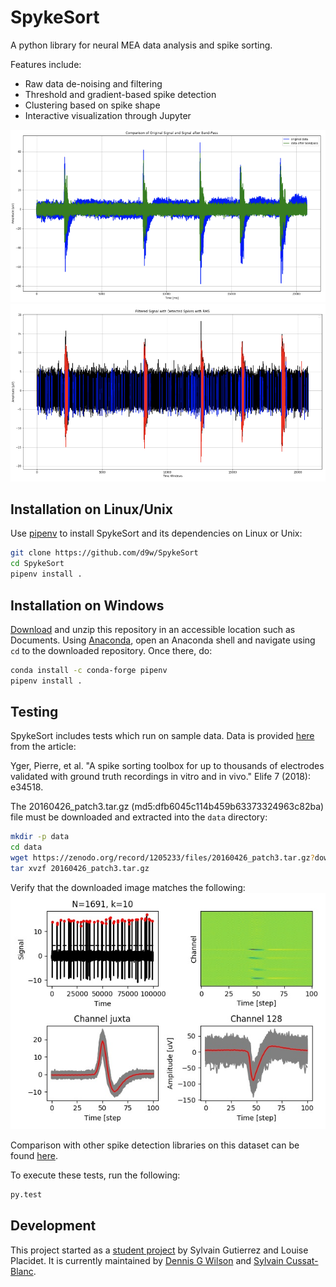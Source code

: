 # SpykeSort

A python library for neural MEA data analysis and spike sorting.

Features include:
+ Raw data de-noising and filtering
+ Threshold and gradient-based spike detection
+ Clustering based on spike shape
+ Interactive visualization through Jupyter

![Data filtering](imgs/filter.png)
![Spike detection](imgs/spikes.png)

## Installation on Linux/Unix

Use [pipenv](https://github.com/pypa/pipenv) to install SpykeSort and its dependencies on Linux or Unix:

``` sh
git clone https://github.com/d9w/SpykeSort
cd SpykeSort
pipenv install .
```

## Installation on Windows

[Download](https://github.com/d9w/SpykeSort/archive/refs/heads/main.zip) and unzip this repository in an accessible location such as Documents. Using [Anaconda](https://www.anaconda.com/), open an Anaconda shell and navigate using `cd` to the downloaded repository. Once there, do:

``` sh
conda install -c conda-forge pipenv
pipenv install .
```

## Testing

SpykeSort includes tests which run on sample data. Data is provided [here](https://zenodo.org/record/1205233#.XMH886xKjCI) from the article:

Yger, Pierre, et al. "A spike sorting toolbox for up to thousands of electrodes validated with ground truth recordings in vitro and in vivo." Elife 7 (2018): e34518.

The 20160426_patch3.tar.gz (md5:dfb6045c114b459b63373324963c82ba) file must be downloaded and extracted into the `data` directory:

``` sh
mkdir -p data
cd data
wget https://zenodo.org/record/1205233/files/20160426_patch3.tar.gz?download=1
tar xvzf 20160426_patch3.tar.gz
```

Verify that the downloaded image matches the following:
![Patch 3](imgs/patch_3.jpg)

Comparison with other spike detection libraries on this dataset can be found [here](https://spikeforest.flatironinstitute.org/recording/paired_mea64c/20160426_patch3).

To execute these tests, run the following:

``` sh
py.test 
```



## Development

This project started as a [student project](https://github.com/Sylvain-Gutierrez/PIR) by Sylvain Gutierrez and Louise Placidet. It is currently maintained by [Dennis G Wilson](https://github.com/d9w/) and [Sylvain Cussat-Blanc](https://github.com/scussatb).
